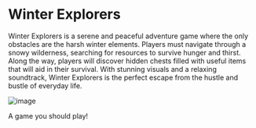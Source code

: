 # Winter Explorers

Winter Explorers is a serene and peaceful adventure game where the only obstacles are the harsh winter elements. Players must navigate through a snowy wilderness, searching for resources to survive hunger and thirst. Along the way, players will discover hidden chests filled with useful items that will aid in their survival. With stunning visuals and a relaxing soundtrack, Winter Explorers is the perfect escape from the hustle and bustle of everyday life.

![image](https://user-images.githubusercontent.com/87596784/215512768-109a4393-2b79-46bc-a363-39cc37229b11.png)

A game you should play!
